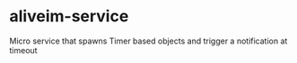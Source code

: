 # aliveim-service
Micro service that spawns Timer based objects and trigger a notification at timeout
